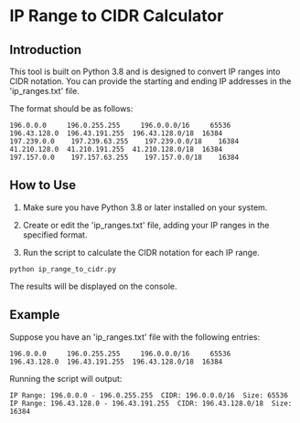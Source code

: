 # IP Range to CIDR Calculator

## Introduction
This tool is built on Python 3.8 and is designed to convert IP ranges into CIDR notation. 
You can provide the starting and ending IP addresses in the 'ip_ranges.txt' file. 

The format should be as follows:
```
196.0.0.0     196.0.255.255     196.0.0.0/16     65536
196.43.128.0  196.43.191.255  196.43.128.0/18  16384
197.239.0.0    197.239.63.255    197.239.0.0/18    16384
41.210.128.0  41.210.191.255  41.210.128.0/18  16384
197.157.0.0    197.157.63.255    197.157.0.0/18    16384
```

## How to Use
1. Make sure you have Python 3.8 or later installed on your system.

2. Create or edit the 'ip_ranges.txt' file, adding your IP ranges in the specified format.

3. Run the script to calculate the CIDR notation for each IP range.

```
python ip_range_to_cidr.py
```
The results will be displayed on the console.

## Example
Suppose you have an 'ip_ranges.txt' file with the following entries:
```
196.0.0.0     196.0.255.255     196.0.0.0/16     65536
196.43.128.0  196.43.191.255  196.43.128.0/18  16384
```
Running the script will output:
```
IP Range: 196.0.0.0 - 196.0.255.255  CIDR: 196.0.0.0/16  Size: 65536
IP Range: 196.43.128.0 - 196.43.191.255  CIDR: 196.43.128.0/18  Size: 16384
```
